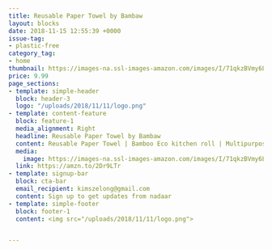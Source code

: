```yaml
---
title: Reusable Paper Towel by Bambaw
layout: blocks
date: 2018-11-15 12:55:39 +0000
issue-tag:
- plastic-free
category_tag:
- home
thumbnail: https://images-na.ssl-images-amazon.com/images/I/71qkzBVmy6L._SL1500_.jpg
price: 9.99
page_sections:
- template: simple-header
  block: header-3
  logo: "/uploads/2018/11/11/logo.png"
- template: content-feature
  block: feature-1
  media_alignment: Right
  headline: Reusable Paper Towel by Bambaw
  content: Reusable Paper Towel | Bamboo Eco kitchen roll | Multipurpose | Strong, Thick and Absorbent |100% Organic | Soft on Skin | Quick Dry and Antibacterial | 20 Reusable Sheets | Bambaw
  media:
    image: https://images-na.ssl-images-amazon.com/images/I/71qkzBVmy6L._SL1500_.jpg
  link: https://amzn.to/2Dr9LTr
- template: signup-bar
  block: cta-bar
  email_recipient: kimszelong@gmail.com
  content: Sign up to get updates from nadaar
- template: simple-footer
  block: footer-1
  content: <img src="/uploads/2018/11/11/logo.png">


---
```


